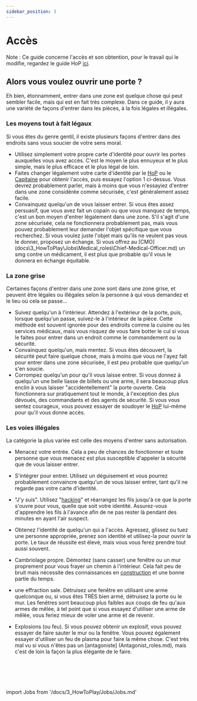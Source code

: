 ```yaml
---
sidebar_position: 3
---
```


# Accès
Note : Ce guide concerne l'accès et son obtention, pour le travail qui le modifie, regardez le guide HoP [ici](\3_HowToPlay\jobs\Command_role\Head-of-Personnel.md).

## Alors vous voulez ouvrir une porte ?

Eh bien, étonnamment, entrer dans une zone est quelque chose qui peut sembler facile, mais qui est en fait très complexe. Dans ce guide, il y aura une variété de façons d'entrer dans les pièces, à la fois légales et illégales.

### Les moyens tout à fait légaux

Si vous êtes du genre gentil, il existe plusieurs façons d'entrer dans des endroits sans vous soucier de votre sens moral.

- Utilisez simplement votre propre carte d'identité pour ouvrir les portes auxquelles vous avez accès. C'est le moyen le plus ennuyeux et le plus simple, mais le plus efficace et le plus légal de loin.
- Faites changer légalement votre carte d'identité par le [HoP](\3_HowToPlay\jobs\Command_role\Head-of-Personnel.md) ou le [Capitaine](\3_HowToPlay\jobs\Command_role\Captain.md) pour obtenir l'accès, puis essayez l'option 1 ci-dessus. Vous devrez probablement parler, mais à moins que vous n'essayiez d'entrer dans une zone considérée comme sécurisée, c'est généralement assez facile.
- Convainquez quelqu'un de vous laisser entrer. Si vous êtes assez persuasif, que vous avez fait un copain ou que vous manquez de temps, c'est un bon moyen d'entrer légalement dans une zone. S'il s'agit d'une zone sécurisée, cela ne fonctionnera probablement pas, mais vous pouvez probablement leur demander l'objet spécifique que vous recherchez. Si vous voulez juste l'objet mais qu'ils ne veulent pas vous le donner, proposez un échange. Si vous offrez au [CMO] (docs\3_HowToPlay\Jobs\Medical_roles\Chief-Medical-Officer.md) un smg contre un médicament, il est plus que probable qu'il vous le donnera en échange équitable.


### La zone grise

Certaines façons d'entrer dans une zone sont dans une zone grise, et peuvent être légales ou illégales selon la personne à qui vous demandez et le lieu où cela se passe...

- Suivez quelqu'un à l'intérieur. Attendez à l'extérieur de la porte, puis, lorsque quelqu'un passe, suivez-le à l'intérieur de la pièce. Cette méthode est souvent ignorée pour des endroits comme la cuisine ou les services médicaux, mais vous risquez de vous faire botter le cul si vous le faites pour entrer dans un endroit comme le commandement ou la sécurité.
- Convainquez quelqu'un, mais mentez. Si vous êtes découvert, la sécurité peut faire quelque chose, mais à moins que vous ne l'ayez fait pour entrer dans une zone sécurisée, il est peu probable que quelqu'un s'en soucie.
- Corrompez quelqu'un pour qu'il vous laisse entrer. Si vous donnez à quelqu'un une belle liasse de billets ou une arme, il sera beaucoup plus enclin à vous laisser "accidentellement" la porte ouverte. Cela fonctionnera sur pratiquement tout le monde, à l'exception des plus dévoués, des commandants et des agents de sécurité. Si vous vous sentez courageux, vous pouvez essayer de soudoyer le [HoP](\3_HowToPlay\jobs\Command_role\Head-of-Personnel.md) lui-même pour qu'il vous donne accès.


### Les voies illégales

La catégorie la plus variée est celle des moyens d'entrer sans autorisation.

- Menacez votre entrée. Cela a peu de chances de fonctionner et toute personne que vous menacez est plus susceptible d'appeler la sécurité que de vous laisser entrer.

- S'intégrer pour entrer. Utilisez un déguisement et vous pourrez probablement convaincre quelqu'un de vous laisser entrer, tant qu'il ne regarde pas votre carte d'identité.

- "J'y suis". Utilisez "[hacking](\3_HowToPlay\Guides\Engineering_guides\Hacking-Guide.md)" et réarrangez les fils jusqu'à ce que la porte s'ouvre pour vous, quelle que soit votre identité. Assurez-vous d'apprendre les fils à l'avance afin de ne pas rester là pendant des minutes en ayant l'air suspect.

- Obtenez l'identité de quelqu'un qui a l'accès. Agressez, glissez ou tuez une personne appropriée, prenez son identité et utilisez-la pour ouvrir la porte. Le taux de réussite est élevé, mais vous vous ferez prendre tout aussi souvent.

- Cambriolage propre. Démontez (sans casser) une fenêtre ou un mur proprement pour vous frayer un chemin à l'intérieur. Cela fait peu de bruit mais nécessite des connaissances en [construction](\3_HowToPlay\Guides\Engineering_guides\Construction.md) et une bonne partie du temps.

- une effraction sale. Détruisez une fenêtre en utilisant une arme quelconque ou, si vous êtes TRÈS bien armé, détruisez la porte ou le mur. Les fenêtres sont beaucoup plus faibles aux coups de feu qu'aux armes de mêlée, à tel point que si vous essayez d'utiliser une arme de mêlée, vous feriez mieux de voler une arme et de revenir.

- Explosions (ou feu). Si vous pouvez obtenir un explosif, vous pouvez essayer de faire sauter le mur ou la fenêtre. Vous pouvez également essayer d'utiliser un feu de plasma pour faire la même chose. C'est très mal vu si vous n'êtes pas un [antagoniste] (Antagonist_roles.md), mais c'est de loin la façon la plus élégante de le faire.

    <br/>
<br/>
<br/>

import Jobs from '/docs/3_HowToPlay/Jobs/Jobs.md'

<Jobs />
